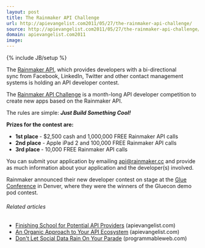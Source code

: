 ```yaml
---
layout: post
title: The Rainmaker API Challenge
url: http://apievangelist.com2011/05/27/the-rainmaker-api-challenge/
source: http://apievangelist.com2011/05/27/the-rainmaker-api-challenge/
domain: apievangelist.com2011
image: 
---
```

{% include JB/setup %}
<img style="padding: 15px;" src="http://kinlane-productions.s3.amazonaws.com/api-evangelist/rainmaker-api-logo.png" alt="" align="right" />The <a title="Rainmaker API" href="http://rainmaker.cc/">Rainmaker API</a>, which provides developers with a bi-directional sync from Facebook, LinkedIn, Twitter and other contact management systems is holding an API developer contest.<p></p>
The <a title="Rainmaker API Challenge" href="http://rainmaker.cc/challenge/">Rainmaker API Challenge</a> is a month-long API developer competition to create new apps based on the Rainmaker API.<p></p>
The rules are simple: <em><strong>Just Build Something Cool! </strong></em><p></p>
<strong>Prizes for the contest are:</strong>
<ul class="mainlist">
	<li><strong>1st place </strong>- $2,500 cash and 1,000,000 FREE Rainmaker API calls</li>
	<li><strong>2nd place</strong> -  Apple iPad 2 and 100,000 FREE Rainmaker API calls</li>
	<li><strong>3rd place </strong>- 10,000 FREE Rainmaker API calls</li>
</ul>
You can submit your application by emailing <a href="mailto:api@rainmaker.cc">api@rainmaker.cc</a> and provide as much information about your application and the developer(s) involved.<p></p>
Rainmaker announced their new developer contest on stage at the <a title="Glue Conference" href="http://gluecon.com/2011/">Glue Conference</a> in Denver, where they were the winners of the Gluecon demo pod contest.
<h6 class="zemanta-related-title" style="font-size: 1em;">Related articles</h6>
<ul class="zemanta-article-ul">
	<li class="zemanta-article-ul-li"><a href="http://blog.apievangelist.com/2011/05/24/finishing-school-for-potential-api-providers/">Finishing School for Potential API Providers</a> (apievangelist.com)</li>
	<li class="zemanta-article-ul-li"><a href="http://blog.apievangelist.com/2011/04/12/an-organic-approach-to-your-api-ecosystem/">An Organic Approach to Your API Ecosystem</a> (apievangelist.com)</li>
	<li class="zemanta-article-ul-li"><a href="http://blog.programmableweb.com/2011/04/20/dont-let-social-data-rain-on-your-parade/">Don't Let Social Data Rain On Your Parade</a> (programmableweb.com)</li>
</ul>

